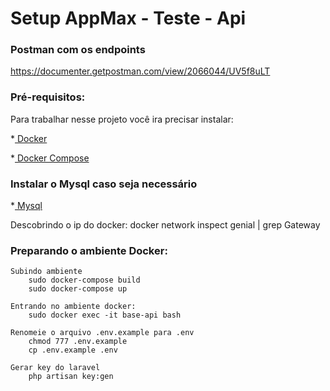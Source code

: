 # Setup AppMax - Teste - Api

### Postman com os endpoints

https://documenter.getpostman.com/view/2066044/UV5f8uLT


### Pré-requisitos:

Para trabalhar nesse projeto você ira precisar instalar:
     
*[ Docker ](https://www.docker.com/get-started)			

*[ Docker Compose ](https://docs.docker.com/compose/install/)

### Instalar o Mysql caso seja necessário

*[ Mysql ](https://github.com/vmatteus/docker-mysql)

Descobrindo o ip do docker: docker network inspect genial | grep Gateway

### Preparando o ambiente Docker:

    Subindo ambiente
        sudo docker-compose build
        sudo docker-compose up

    Entrando no ambiente docker:
        sudo docker exec -it base-api bash 

    Renomeie o arquivo .env.example para .env
        chmod 777 .env.example
        cp .env.example .env

    Gerar key do laravel
        php artisan key:gen